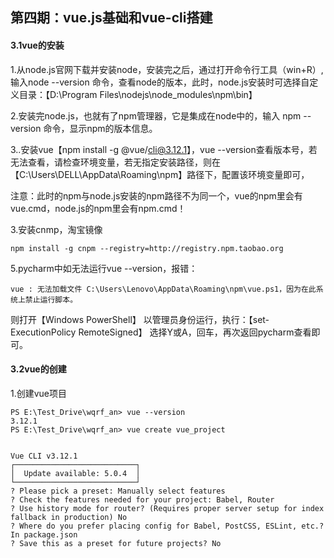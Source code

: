 ## 第四期：vue.js基础和vue-cli搭建

#### 3.1vue的安装

1.从node.js官网下载并安装node，安装完之后，通过打开命令行工具（win+R）,输入node --version 命令，查看node的版本，此时，node.js安装时可选择自定义目录：【D:\Program Files\nodejs\node_modules\npm\bin】

2.安装完node.js，也就有了npm管理器，它是集成在node中的，输入 npm  --version 命令，显示npm的版本信息。

3..安装vue【npm install -g @vue/cli@3.12.1】，vue --version查看版本号，若无法查看，请检查环境变量，若无指定安装路径，则在【C:\Users\DELL\AppData\Roaming\npm】路径下，配置该环境变量即可，

注意：此时的npm与node.js安装的npm路径不为同一个，vue的npm里会有vue.cmd，node.js的npm里会有npm.cmd！

3.安装cnmp，淘宝镜像

```
npm install -g cnpm --registry=http://registry.npm.taobao.org 
```

5.pycharm中如无法运行vue --version，报错：

```
vue : 无法加载文件 C:\Users\Lenovo\AppData\Roaming\npm\vue.ps1，因为在此系统上禁止运行脚本。
```

则打开【Windows PowerShell】 以管理员身份运行，执行：【set-ExecutionPolicy RemoteSigned】
选择Y或A，回车，再次返回pycharm查看即可。

#### 3.2vue的创建

1.创建vue项目

```
PS E:\Test_Drive\wqrf_an> vue --version
3.12.1
PS E:\Test_Drive\wqrf_an> vue create vue_project


Vue CLI v3.12.1
┌───────────────────────────┐
│  Update available: 5.0.4  │
└───────────────────────────┘
? Please pick a preset: Manually select features
? Check the features needed for your project: Babel, Router
? Use history mode for router? (Requires proper server setup for index fallback in production) No
? Where do you prefer placing config for Babel, PostCSS, ESLint, etc.? In package.json
? Save this as a preset for future projects? No
```

